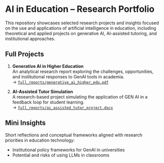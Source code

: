 # AI in Education – Research Portfolio

This repository showcases selected research projects and insights focused on the use and applications of artificial intelligence in education, including theoretical and applied projects on generative AI, AI-assisted tutoring, and institutional approaches.

## Full Projects

1. **Generative AI in Higher Education**  
   An analytical research report exploring the challenges, opportunities, and institutional responses to GenAI tools in academia.  
   → [`full_reports/generative_ai_higher_edu.pdf`](./reports/generative_ai_higher_edu.pdf)

2. **AI-Assisted Tutor Simulation**  
   A research-based project simulating the application of GEN AI in a feedback loop for student learning.  
   → [`full_reports/ai_assisted_tutor_project.docx`](./reports/ai_assisted_tutor_project.docx)

## Mini Insights

Short reflections and conceptual frameworks aligned with research priorities in education technology:

- Institutional policy frameworks for GenAI in universities  
- Potential and risks of using LLMs in classrooms
